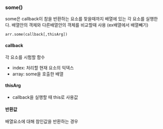### some()

some은 callback이 참을 반환하는 요소를 찾을때까지 배열에 있는 각 요소를 실행한다.
배열안의 객체와 다른배열안의 객체를 비교할때 사용 (ex배열에서 배열빼기)

```
arr.some(callback[,thisArg])
```

#### callback

각 요소를 시험할 함수

- index: 처리할 현재 요소의 익덱스
- array: some을 호출한 배열

#### thisArg

- callback을 실행할 때 this로 사용값

#### 반환값

배열요소에 대해 참인값을 반환하는 경우
